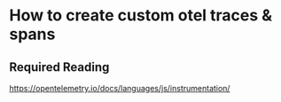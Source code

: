 # How to create custom otel traces & spans 


## Required Reading
https://opentelemetry.io/docs/languages/js/instrumentation/
